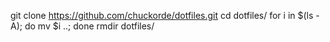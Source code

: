 git clone https://github.com/chuckorde/dotfiles.git
cd dotfiles/
for i in $(ls -A); do mv $i ..; done
rmdir dotfiles/
